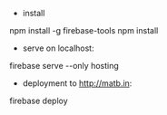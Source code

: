 * install

npm install -g firebase-tools
npm install

* serve on localhost:

firebase serve --only hosting

* deployment to http://matb.in:

firebase deploy
